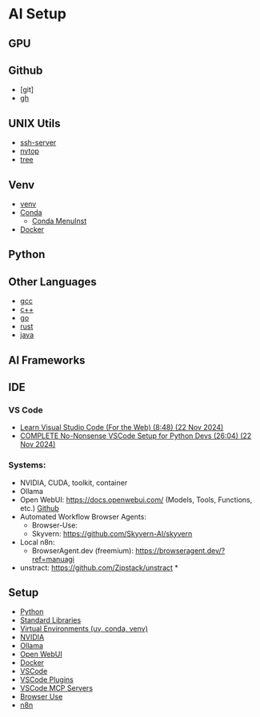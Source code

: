 # AI Setup

## GPU

## Github

* [git]
* [gh](cli.github.com)

## UNIX Utils

* [ssh-server]()
* [nvtop]()
* [tree]()

## Venv

* [venv]()
* [Conda]()
  - [Conda MenuInst](https://github.com/conda/menuinst)
* [Docker]()

## Python

## Other Languages

* [gcc]()
* [c++]()
* [go]()
* [rust]()
* [java]()

## AI Frameworks

## IDE

### VS Code

* [Learn Visual Studio Code (For the Web) (8:48) (22 Nov 2024)](https://www.youtube.com/watch?v=2sdXMJZKLJE)
* [COMPLETE No-Nonsense VSCode Setup for Python Devs (26:04) (22 Nov 2024)](https://www.youtube.com/watch?v=PwGKhvqJCQM)


### Systems:

* NVIDIA, CUDA, toolkit, container
* Ollama
* Open WebUI: https://docs.openwebui.com/ (Models, Tools, Functions, etc.)
  [Github](https://github.com/open-webui/open-webui)
* Automated Workflow Browser Agents:
  * Browser-Use:
  * Skyvern: https://github.com/Skyvern-AI/skyvern
* Local n8n:
  * BrowserAgent.dev (freemium): https://browseragent.dev/?ref=manuagi
* unstract: https://github.com/Zipstack/unstract
  *

## Setup

* [Python]()
* [Standard Libraries]()
* [Virtual Environments (uv, conda, venv)]()
* [NVIDIA]()
* [Ollama]()
* [Open WebUI]()
* [Docker]()
* [VSCode]()
* [VSCode Plugins]()
* [VSCode MCP Servers]()
* [Browser Use]()
* [n8n]()
